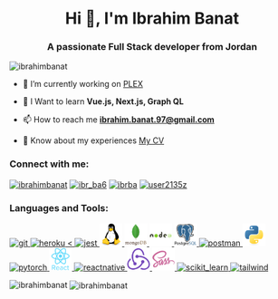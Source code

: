 <h1 align="center">Hi 👋, I'm Ibrahim Banat</h1>
<h3 align="center">A passionate Full Stack developer from Jordan</h3>

<img src="https://komarev.com/ghpvc/?username=ibrahimbanat&label=Profile%20views&color=0e75b6&style=flat" alt="ibrahimbanat" /> 



- 🔭 I’m currently working on [PLEX](https://github.com/Fedora-Group/PLEX-Front-End)

- 🌱 I Want to learn **Vue.js, Next.js, Graph QL**

- 📫 How to reach me **ibrahim.banat.97@gmail.com**

- 📄 Know about my experiences [My CV](https://docs.google.com/document/d/1zd9dUzyFZh3ToBOFxdO3WwsVSDuQ0hbJ8ogDKoStKu0/edit?usp=sharing)

<h3 align="left">Connect with me:</h3>
<p align="left">
<a href="https://dev.to/ibrahimbanat" target="blank"><img align="center" src="https://cdn.jsdelivr.net/npm/simple-icons@3.0.1/icons/dev-dot-to.svg" alt="ibrahimbanat" height="30" width="40" /></a>
<a href="https://twitter.com/ibr_ba6" target="blank"><img align="center" src="https://raw.githubusercontent.com/rahuldkjain/github-profile-readme-generator/master/src/images/icons/Social/twitter.svg" alt="ibr_ba6" height="30" width="40" /></a>
<a href="https://linkedin.com/in/ibrba" target="blank"><img align="center" src="https://raw.githubusercontent.com/rahuldkjain/github-profile-readme-generator/master/src/images/icons/Social/linked-in-alt.svg" alt="ibrba" height="30" width="40" /></a>
<a href="https://www.leetcode.com/user2135z" target="blank"><img align="center" src="https://raw.githubusercontent.com/rahuldkjain/github-profile-readme-generator/master/src/images/icons/Social/leet-code.svg" alt="user2135z" height="30" width="40" /></a>
</p>

<h3 align="left">Languages and Tools:</h3>
<p align="left">  <a href="https://git-scm.com/" target="_blank"> <img src="https://www.vectorlogo.zone/logos/git-scm/git-scm-icon.svg" alt="git" width="40" height="40"/> </a> <a href="https://heroku.com" target="_blank"> <img src="https://www.vectorlogo.zone/logos/heroku/heroku-icon.svg" alt="heroku" width="40" height="40"/>  < <a href="https://jestjs.io" target="_blank"> <img src="https://www.vectorlogo.zone/logos/jestjsio/jestjsio-icon.svg" alt="jest" width="40" height="40"/> </a> <a href="https://www.linux.org/" target="_blank"> <img src="https://raw.githubusercontent.com/devicons/devicon/master/icons/linux/linux-original.svg" alt="linux" width="40" height="40"/> </a> <a href="https://www.mongodb.com/" target="_blank"> <img src="https://raw.githubusercontent.com/devicons/devicon/master/icons/mongodb/mongodb-original-wordmark.svg" alt="mongodb" width="40" height="40"/> </a> <a href="https://nodejs.org" target="_blank"> <img src="https://raw.githubusercontent.com/devicons/devicon/master/icons/nodejs/nodejs-original-wordmark.svg" alt="nodejs" width="40" height="40"/> </a> <a href="https://www.postgresql.org" target="_blank"> <img src="https://raw.githubusercontent.com/devicons/devicon/master/icons/postgresql/postgresql-original-wordmark.svg" alt="postgresql" width="40" height="40"/> </a> <a href="https://postman.com" target="_blank"> <img src="https://www.vectorlogo.zone/logos/getpostman/getpostman-icon.svg" alt="postman" width="40" height="40"/> </a> <a href="https://www.python.org" target="_blank"> <img src="https://raw.githubusercontent.com/devicons/devicon/master/icons/python/python-original.svg" alt="python" width="40" height="40"/> </a> <a href="https://pytorch.org/" target="_blank"> <img src="https://www.vectorlogo.zone/logos/pytorch/pytorch-icon.svg" alt="pytorch" width="40" height="40"/> </a> <a href="https://reactjs.org/" target="_blank"> <img src="https://raw.githubusercontent.com/devicons/devicon/master/icons/react/react-original-wordmark.svg" alt="react" width="40" height="40"/> </a> <a href="https://reactnative.dev/" target="_blank"> <img src="https://reactnative.dev/img/header_logo.svg" alt="reactnative" width="40" height="40"/> </a> <a href="https://redux.js.org" target="_blank"> <img src="https://raw.githubusercontent.com/devicons/devicon/master/icons/redux/redux-original.svg" alt="redux" width="40" height="40"/> </a> <a href="https://sass-lang.com" target="_blank"> <img src="https://raw.githubusercontent.com/devicons/devicon/master/icons/sass/sass-original.svg" alt="sass" width="40" height="40"/> </a> <a href="https://scikit-learn.org/" target="_blank"> <img src="https://upload.wikimedia.org/wikipedia/commons/0/05/Scikit_learn_logo_small.svg" alt="scikit_learn" width="40" height="40"/> </a> <a href="https://tailwindcss.com/" target="_blank"> <img src="https://www.vectorlogo.zone/logos/tailwindcss/tailwindcss-icon.svg" alt="tailwind" width="40" height="40"/> </a> </p>

<p><img align="left" src="https://github-readme-stats.vercel.app/api/top-langs?username=ibrahimbanat&show_icons=true&theme=gruvbox&locale=en&layout=compact" alt="ibrahimbanat" /></p>

<p>&nbsp;<img align="center" src="https://github-readme-stats.vercel.app/api?username=ibrahimbanat&show_icons=true&theme=tokyonight&locale=en" alt="ibrahimbanat" /></p>
